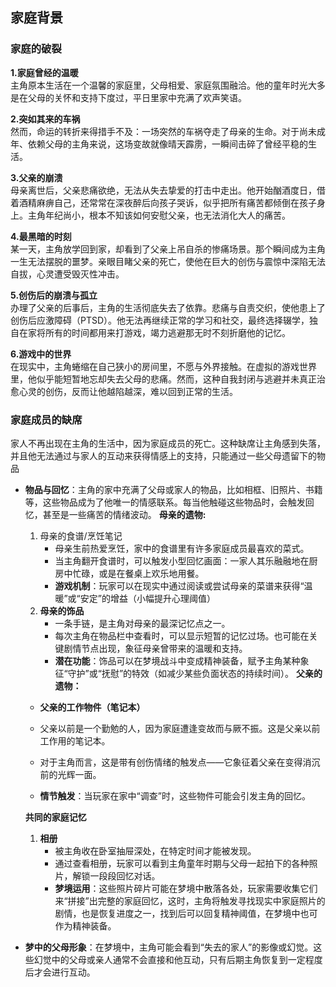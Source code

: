 ## 家庭背景
### **家庭的破裂**

**1.家庭曾经的温暖**  
主角原本生活在一个温馨的家庭里，父母相爱、家庭氛围融洽。他的童年时光大多是在父母的关怀和支持下度过，平日里家中充满了欢声笑语。

**2.突如其来的车祸**  
然而，命运的转折来得措手不及：一场突然的车祸夺走了母亲的生命。对于尚未成年、依赖父母的主角来说，这场变故就像晴天霹雳，一瞬间击碎了曾经平稳的生活。

**3.父亲的崩溃**  
母亲离世后，父亲悲痛欲绝，无法从失去挚爱的打击中走出。他开始酗酒度日，借着酒精麻痹自己，还常常在深夜醉后向孩子哭诉，似乎把所有痛苦都倾倒在孩子身上。主角年纪尚小，根本不知该如何安慰父亲，也无法消化大人的痛苦。

**4.最黑暗的时刻**  
某一天，主角放学回到家，却看到了父亲上吊自杀的惨痛场景。那个瞬间成为主角一生无法摆脱的噩梦。亲眼目睹父亲的死亡，使他在巨大的创伤与震惊中深陷无法自拔，心灵遭受毁灭性冲击。

**5.创伤后的崩溃与孤立**  
办理了父亲的后事后，主角的生活彻底失去了依靠。悲痛与自责交织，使他患上了创伤后应激障碍（PTSD）。他无法再继续正常的学习和社交，最终选择辍学，独自在家将所有的时间都用来打游戏，竭力逃避那无时不刻折磨他的记忆。

**6.游戏中的世界**  
在现实中，主角蜷缩在自己狭小的房间里，不愿与外界接触。在虚拟的游戏世界里，他似乎能短暂地忘却失去父母的悲痛。然而，这种自我封闭与逃避并未真正治愈心灵的创伤，反而让他越陷越深，难以回到正常的生活。  

### **家庭成员的缺席**

家人不再出现在主角的生活中，因为家庭成员的死亡。这种缺席让主角感到失落，并且他无法通过与家人的互动来获得情感上的支持，只能通过一些父母遗留下的物品

- **物品与回忆**：主角的家中充满了父母或家人的物品，比如相框、旧照片、书籍等，这些物品成为了他唯一的情感联系。每当他触碰这些物品时，会触发回忆，甚至是一些痛苦的情绪波动。
	**母亲的遗物:**
	1. 母亲的食谱/烹饪笔记
		- 母亲生前热爱烹饪，家中的食谱里有许多家庭成员最喜欢的菜式。
		- 当主角翻开食谱时，可以触发小型回忆画面：一家人其乐融融地在厨房中忙碌，或是在餐桌上欢乐地用餐。
		- **游戏机制**：玩家可以在现实中通过阅读或尝试母亲的菜谱来获得“温暖”或“安定”的增益（小幅提升心理阈值）
	2. **母亲的饰品**
		- 一条手链，是主角对母亲的最深记忆点之一。
		- 每次主角在物品栏中查看时，可以显示短暂的记忆过场。也可能在关键剧情节点出现，象征母亲曾带来的温暖和支持。
		- **潜在功能**：饰品可以在梦境战斗中变成精神装备，赋予主角某种象征“守护”或“抚慰”的特效（如减少某些负面状态的持续时间）。
	**父亲的遗物：**
	- **父亲的工作物件（笔记本）**
    
    - 父亲以前是一个勤勉的人，因为家庭遭逢变故而与厥不振。这是父亲以前工作用的笔记本。
    - 对于主角而言，这是带有创伤情绪的触发点——它象征着父亲在变得消沉前的光辉一面。
    - **情节触发**：当玩家在家中“调查”时，这些物件可能会引发主角的回忆。

	**共同的家庭记忆**
	1. **相册**
	    - 被主角收在卧室抽屉深处，在特定时间才能被发现。
	    - 通过查看相册，玩家可以看到主角童年时期与父母一起拍下的各种照片，解锁一段段回忆对话。
	    - **梦境运用**：这些照片碎片可能在梦境中散落各处，玩家需要收集它们来“拼接”出完整的家庭回忆，这时，主角将触发寻找现实中家庭照片的剧情，也是恢复进度之一，找到后可以回复精神阈值，在梦境中也可作为精神装备。
    
- **梦中的父母形象**：在梦境中，主角可能会看到“失去的家人”的影像或幻觉。这些幻觉中的父母或亲人通常不会直接和他互动，只有后期主角恢复到一定程度后才会进行互动。


